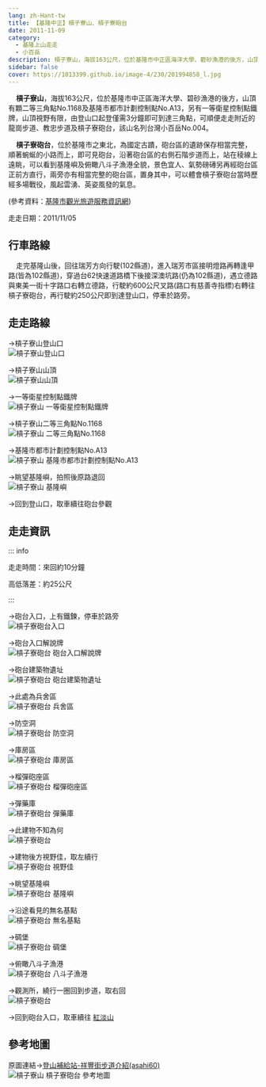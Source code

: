 ```yaml
---
lang: zh-Hant-tw
title: 【基隆中正】槓子寮山、槓子寮砲台
date: 2011-11-09
category: 
  - 基隆上山走走
  - 小百岳
description: 槓子寮山，海拔163公尺，位於基隆市中正區海洋大學、碧砂漁港的後方，山頂有顆二等三角點No.1168及基隆市都市計劃控制點No.A13，另有一等衛星控制點鐵牌，山頂視野有限，由登山口起登僅需3分鐘即可到達三角點，可順便走走附近的龍崗步道、教忠步道及槓子寮砲台，該山名列台灣小百岳No.004。
sidebar: false
cover: https://1013399.github.io/image-4/230/201994858_l.jpg
---
```


    **槓子寮山**，海拔163公尺，位於基隆市中正區海洋大學、碧砂漁港的後方，山頂有顆二等三角點No.1168及基隆市都市計劃控制點No.A13，另有一等衛星控制點鐵牌，山頂視野有限，由登山口起登僅需3分鐘即可到達三角點，可順便走走附近的龍崗步道、教忠步道及槓子寮砲台，該山名列台灣小百岳No.004。  

<!-- more -->

    **槓子寮砲台**，位於基隆市之東北，為國定古蹟，砲台區的遺跡保存相當完整，順著蜿蜒的小路而上，即可見砲台，沿著砲台區的右側石階步道而上，站在稜線上遠眺，可以看到基隆嶼及俯瞰八斗子漁港全貌，景色宜人、氣勢磅礡另再經砲台區正前方直行，兩旁亦有相當完整的砲台區，置身其中，可以體會槓子寮砲台當時歷經多場戰役，風起雲湧、英姿風發的氣息。

(參考資料：[基隆市觀光旅遊服務資訊網](http://tour.klcg.gov.tw/b/b01_01.asp?sid=31&id=362))

走走日期：2011/11/05

## 行車路線
    走完基隆山後，回往瑞芳方向行駛(102縣道)，進入瑞芳市區接明燈路再轉逢甲路(皆為102縣道)，穿過台62快速道路橋下後接深澳坑路(仍為102縣道)，遇立德路與東美一街十字路口右轉立德路，行駛約600公尺叉路(路口有慈善寺指標)右轉往槓子寮砲台，再行駛約250公尺即到達登山口，停車於路旁。

## 走走路線
→槓子寮山登山口  
![槓子寮山登山口](https://1013399.github.io/image-4/230/201994824_l.jpg)

→槓子寮山山頂  
![槓子寮山山頂](https://1013399.github.io/image-4/230/201994836_l.jpg)

→一等衛星控制點鐵牌  
![槓子寮山 一等衛星控制點鐵牌](https://1013399.github.io/image-4/230/201994867_l.jpg)

→槓子寮山二等三角點No.1168  
![槓子寮山 二等三角點No.1168](https://1013399.github.io/image-4/230/201994844_l.jpg)

→基隆市都市計劃控制點No.A13  
![槓子寮山 基隆市都市計劃控制點No.A13](https://1013399.github.io/image-4/230/201994852_l.jpg)

→眺望基隆嶼，拍照後原路退回  
![槓子寮山 基隆嶼](https://1013399.github.io/image-4/230/201994858_l.jpg)

→回到登山口，取車續往砲台參觀

## 走走資訊

::: info

走走時間：來回約10分鐘

高低落差：約25公尺

:::

→砲台入口，上有鐵鍊，停車於路旁  
![槓子寮砲台入口](https://1013399.github.io/image-4/230/201994874_l.jpg)

→砲台入口解說牌  
![槓子寮砲台 砲台入口解說牌](https://1013399.github.io/image-4/230/201994882_l.jpg)

→砲台建築物遺址  
![槓子寮砲台 砲台建築物遺址](https://1013399.github.io/image-4/230/201994887_l.jpg)

→此處為兵舍區  
![槓子寮砲台 兵舍區](https://1013399.github.io/image-4/230/201994895_l.jpg)

→防空洞  
![槓子寮砲台 防空洞](https://1013399.github.io/image-4/230/201994906_l.jpg)

→庫房區  
![槓子寮砲台 庫房區](https://1013399.github.io/image-4/230/201994917_l.jpg)

→榴彈砲座區  
![槓子寮砲台 榴彈砲座區](https://1013399.github.io/image-4/230/201994927_l.jpg)

→彈藥庫  
![槓子寮砲台 彈藥庫](https://1013399.github.io/image-4/230/201994938_l.jpg)

→此建物不知為何  
![槓子寮砲台](https://1013399.github.io/image-4/230/201994940_l.jpg)

→建物後方視野佳，取左續行  
![槓子寮砲台 視野佳](https://1013399.github.io/image-4/230/201995006_l.jpg)

→眺望基隆嶼  
![槓子寮砲台 基隆嶼](https://1013399.github.io/image-4/230/201995004_l.jpg)

→沿途看見的無名基點  
![槓子寮砲台 無名基點](https://1013399.github.io/image-4/230/201994947_l.jpg)

→碉堡  
![槓子寮砲台 碉堡](https://1013399.github.io/image-4/230/201994959_l.jpg)

→俯瞰八斗子漁港  
![槓子寮砲台 八斗子漁港](https://1013399.github.io/image-4/230/201994965_l.jpg)

→觀測所，繞行一圈回到步道，取右回  
![槓子寮砲台](https://1013399.github.io/image-4/230/201994818_l.jpg)

→回到砲台入口，取車續往 [紅淡山](/posts//post-229-2011-11-10.md)  


## 參考地圖
原圖連結→[登山補給站-祥豐街步道介紹(asahi60)](http://www.keepon.com.tw/ActiveSite/Article/One.asp?ArticleID=5129)  
![槓子寮山 槓子寮砲台 參考地圖](https://1013399.github.io/image-4/230/201995146_l.jpg)